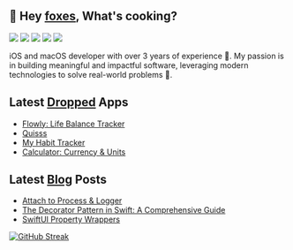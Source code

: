 
## 🦊 Hey [foxes](https://github.com/oleksandr-kaledin), What's cooking?

[![](https://img.shields.io/badge/Medium-12100E?style=flat&logo=medium&logoColor=%23ffffff&color=%23555555)](https://medium.com/@swiftlynomad)
[![](https://img.shields.io/badge/Gmail-D14836?style=flat&logo=gmail&logoColor=%23ffffff&color=%23555555)](mailto:olexandrkaledin@gmail.com)
[![](https://img.shields.io/badge/Telegram-2CA5E0?style=flat&logo=telegram&logoColor=%23ffffff&color=%23555555)](https://t.me/okaledin)
[![](https://img.shields.io/badge/LinkedIn-0077B5?style=flat&logo=linkedin&logoColor=%23ffffff&color=%23555555)](https://www.linkedin.com/in/oleksandr-kaledin-604b2b227)
[![](https://img.shields.io/badge/Messenger-0078FF?style=flat&logo=messenger&logoColor=%23ffffff&color=%23555555)](https://m.me/100010129296335)

iOS and macOS developer with over 3 years of experience 🍏. My passion is in building meaningful and impactful software, leveraging modern technologies to solve real-world problems 🚀.

## Latest [Dropped](https://apps.apple.com/ua/developer/oleksandr-kaledin/id1676895513) Apps

- [Flowly: Life Balance Tracker](https://apps.apple.com/app/id6615071707)
- [Quisss](https://apps.apple.com/app/id6446243239)
- [My Habit Tracker](https://apps.apple.com/app/id6478667539)
- [Calculator: Currency & Units](https://apps.apple.com/app/id6478310484)

## Latest [Blog](https://medium.com/@swiftlynomad) Posts

- [Attach to Process & Logger](https://medium.com/p/3203a3042d18)
- [The Decorator Pattern in Swift: A Comprehensive Guide](https://medium.com/p/7c107fb233d2)
- [SwiftUI Property Wrappers](https://medium.com/p/299ed26772d5)

<div style="text-align: left;">
  
[![GitHub Streak](https://streak-stats.demolab.com?user=oleksandr-kaledin&border_radius=16&date_format=M%20j%5B%2C%20Y%5D&exclude_days=Sun%2CSat&ring=35764B&fire=35764B&background=212830&sideLabels=EBEBEB&dates=9198A2&excludeDaysLabel=EBEBEB00&currStreakLabel=EBEBEB&currStreakNum=FFFFFF&border=3D444E&sideNums=FFFFFF&stroke=3D444E)](https://git.io/streak-stats)

</div>

